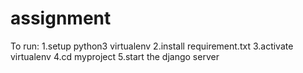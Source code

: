 # assignment
To run:
1.setup python3 virtualenv 
2.install requirement.txt
3.activate virtualenv
4.cd myproject
5.start the django server
